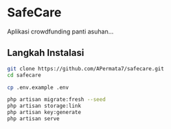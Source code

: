 # SafeCare

Aplikasi crowdfunding panti asuhan...

## Langkah Instalasi

```bash
git clone https://github.com/APermata7/safecare.git
cd safecare

cp .env.example .env

php artisan migrate:fresh --seed
php artisan storage:link
php artisan key:generate
php artisan serve
```
